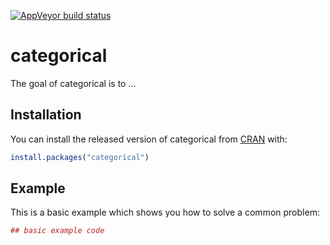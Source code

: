 [![AppVeyor build status](https://ci.appveyor.com/api/projects/status/github/mabafaba/categorical?branch=master&svg=true)](https://ci.appveyor.com/project/mabafaba/categorical)

# categorical

The goal of categorical is to ...

## Installation

You can install the released version of categorical from [CRAN](https://CRAN.R-project.org) with:

``` r
install.packages("categorical")
```

## Example

This is a basic example which shows you how to solve a common problem:

``` r
## basic example code
```


